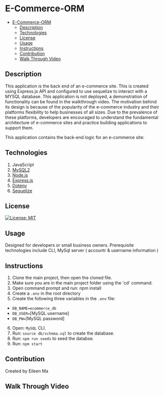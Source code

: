 # E-Commerce-ORM

- [E-Commerce-ORM](#e-commerce-orm)
  - [Description](#description)
  - [Technologies](#technologies)
  - [License](#license)
  - [Usage](#usage)
  - [Instructions](#instructions)
  - [Contribution](#contribution)
  - [Walk Through Video](#walk-through-video)


## Description 
This application is the back end of an e-commerce site. This is created using Express.js API and configured to use sequelize to interact with a MYSQL database. This application is not deployed, a demonstration of functionality can be found in the walkthrough video. The motivation behind its design is because of the popularity of the e-commerce industry and their platforms flexibility to help businesses of all sizes. Due to the prevalence of these platforms, developers are encouraged to understand the fundamental architecture of e-commerce sites and practice building applications to support them. 

This application contains the back-end logic for an e-commerce site:

## Technologies 
1. JavaScript
2. [MySQL2](https://www.npmjs.com/package/mysql2)
3. [Node.js](https://nodejs.org/en/)
4. [Express.js](https://www.npmjs.com/package/express)
5. [Dotenv](https://www.npmjs.com/package/dotenv)
6. [Sequelize](https://www.npmjs.com/package/sequelize)

## License 
[![License: MIT](https://img.shields.io/badge/License-MIT-yellow.svg)](https://opensource.org/licenses/MIT)

## Usage 
Designed for developers or small business owners. Prerequisite technologies include CLI, MySql server ( accountr & username information )

## Instructions
1. Clone the main project, then open the cloned file.
2. Make sure you are in the main project folder using the 'cd' command.
3. Open command prompt and run: npm install
4. Create a `.env` in the root directory
5. Create the following three variables in the `.env` file:
- `DB_NAME=ecommerce_db`
- `DB_USER=`[MySQL username]
- `DB_PW=`[MySQL password]
6. Open: `MySQL` CLI.
7. Run: `source db/schema.sql` to create the database.
8. Run: `npm run seeds` to seed the databse.
9. Run: `npm start`
## Contribution 
Created by Eileen Ma 

## Walk Through Video

